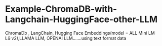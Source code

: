 # Example-ChromaDB-with-Langchain-HuggingFace-other-LLM
ChromaDb , LangChain, Hugging Face Embeddings(model = ALL Mini LM L6 v2),LLAMA LLM, OPENAI LLM.......using text format data
